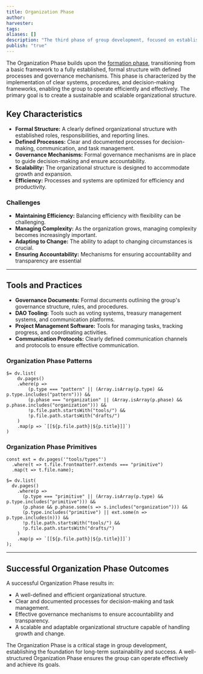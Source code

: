 ```yaml
---
title: Organization Phase
author: 
harvester: 
tags: 
aliases: []
description: "The third phase of group development, focused on establishing formal structures and processes."
publish: "true"
---
```


The Organization Phase builds upon the [formation phase](notes/dao-primitives/framework/phase/formation.md), transitioning from a basic framework to a fully established, formal structure with defined processes and governance mechanisms. This phase is characterized by the implementation of clear systems, procedures, and decision-making frameworks, enabling the group to operate efficiently and effectively.  The primary goal is to create a sustainable and scalable organizational structure.

## Key Characteristics

* **Formal Structure:**  A clearly defined organizational structure with established roles, responsibilities, and reporting lines.
* **Defined Processes:**  Clear and documented processes for decision-making, communication, and task management.
* **Governance Mechanisms:**  Formal governance mechanisms are in place to guide decision-making and ensure accountability.
* **Scalability:**  The organizational structure is designed to accommodate growth and expansion.
* **Efficiency:**  Processes and systems are optimized for efficiency and productivity.

### Challenges

* **Maintaining Efficiency:**  Balancing efficiency with flexibility can be challenging.
* **Managing Complexity:**  As the organization grows, managing complexity becomes increasingly important.
* **Adapting to Change:**  The ability to adapt to changing circumstances is crucial.
* **Ensuring Accountability:**  Mechanisms for ensuring accountability and transparency are essential

---

## Tools and Practices

* **Governance Documents:**  Formal documents outlining the group's governance structure, rules, and procedures.
* **DAO Tooling:**  Tools such as voting systems, treasury management systems, and communication platforms.
* **Project Management Software:**  Tools for managing tasks, tracking progress, and coordinating activities.
* **Communication Protocols:**  Clearly defined communication channels and protocols to ensure effective communication.

### Organization Phase Patterns

```dataviewjs
$= dv.list(
    dv.pages()
    .where(p => 
        (p.type === "pattern" || (Array.isArray(p.type) && p.type.includes("pattern"))) &&
        (p.phase === "organization" || (Array.isArray(p.phase) && p.phase.includes("organization"))) &&
        !p.file.path.startsWith("tools/") &&
        !p.file.path.startsWith("drafts/")
    )
    .map(p => `[[${p.file.path}|${p.title}]]`)
)
```

### Organization Phase Primitives

```dataviewjs
const ext = dv.pages('"tools/types"')
  .where(t => t.file.frontmatter?.extends === "primitive")
  .map(t => t.file.name);

$= dv.list(
  dv.pages()
    .where(p =>
      (p.type === "primitive" || (Array.isArray(p.type) && p.type.includes("primitive"))) &&
      (p.phase && p.phase.some(s => s.includes("organization"))) &&
      (p.type.includes("primitive") || ext.some(n => p.type.includes(n))) &&
      !p.file.path.startsWith("tools/") &&
      !p.file.path.startsWith("drafts/")
    )
    .map(p => `[[${p.file.path}|${p.title}]]`)
);
```

---

## Successful Organization Phase Outcomes

A successful Organization Phase results in:

* A well-defined and efficient organizational structure.
* Clear and documented processes for decision-making and task management.
* Effective governance mechanisms to ensure accountability and transparency.
* A scalable and adaptable organizational structure capable of handling growth and change.

The Organization Phase is a critical stage in group development, establishing the foundation for long-term sustainability and success.  A well-structured Organization Phase ensures the group can operate effectively and achieve its goals.